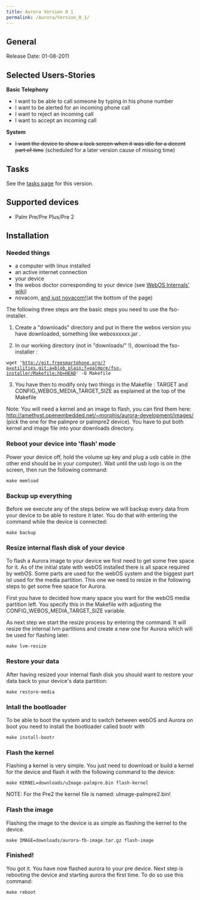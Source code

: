 ```yaml
---
title: Aurora Version 0 1
permalink: /Aurora/Version_0_1/
---
```


General
-------

Release Date: 01-08-2011

Selected Users-Stories
----------------------

**Basic Telephony**

-   I want to be able to call someone by typing in his phone number
-   I want to be alerted for an incoming phone call
-   I want to reject an incoming call
-   I want to accept an incoming call

**System**

-   ~~I want the device to show a lock screen when it was idle for a decent part of time~~ (scheduled for a later version cause of missing time)

Tasks
-----

See the [tasks page](/Aurora/Version_0_1/Tasks "wikilink") for this version.

Supported devices
-----------------

-   Palm Pre/Pre Plus/Pre 2

Installation
------------

### Needed things

-   a computer with linux installed
-   an active internet connection
-   your device
-   the webos doctor corresponding to your device (see [WebOS Internals' wiki](http://www.webos-internals.org/wiki/Webos_Doctor_Versions))
-   novacom, [and just novacom!](https://developer.palm.com/content/resources/develop/sdk_pdk_download.html#linux)(at the bottom of the page)

The following three steps are the basic steps you need to use the fso-installer.

1. Create a "downloads" directory and put in there the webos version you have downloaded, something like webosxxxxx.jar .

2. In our working directory (not in "downloads/" !), download the fso-installer :

`wget '`[`http://git.freesmartphone.org/?p=utilities.git;a=blob_plain;f=palmpre/fso-installer/Makefile;hb=HEAD`](http://git.freesmartphone.org/?p=utilities.git;a=blob_plain;f=palmpre/fso-installer/Makefile;hb=HEAD)`' -O Makefile`

3. You have then to modify only two things in the Makefile : TARGET and CONFIG_WEBOS_MEDIA_TARGET_SIZE as explained at the top of the Makefile

Note: You will need a kernel and an image to flash, you can find them here: <http://amethyst.openembedded.net/~morphis/aurora-development/images/> (pick the one for the palmpre or palmpre2 device). You have to put both kernel and image file into your downloads directory.

### Reboot your device into 'flash' mode

Power your device off, hold the volume up key and plug a usb cable in (the other end should be in your computer). Wait until the usb logo is on the screen, then run the following command:

`make memload`

### Backup up everything

Before we execute any of the steps below we will backup every data from your device to be able to restore it later. You do that with entering the command while the device is connected:

`make backup`

### Resize internal flash disk of your device

To flash a Aurora image to your device we first need to get some free space for it. As of the initial state with webOS installed there is all space required by webOS. Some parts are used for the webOS system and the biggest part ist used for the media partition. This one we need to resize in the following steps to get some free space for Aurora.

First you have to decided how many space you want for the webOS media partition left. You specify this in the Makefile with adjusting the CONFIG_WEBOS_MEDIA_TARGET_SIZE variable.

As next step we start the resize process by entering the command. It will resize the internal lvm partitions and create a new one for Aurora which will be used for flashing later.

`make lvm-resize`

### Restore your data

After having resized your internal flash disk you should want to restore your data back to your device's data partition:

`make restore-media`

### Intall the bootloader

To be able to boot the system and to switch between webOS and Aurora on boot you need to install the bootloader called bootr with

`make install-bootr`

### Flash the kernel

Flashing a kernel is very simple. You just need to download or build a kernel for the device and flash it with the following command to the device:

`make KERNEL=downloads/uImage-palmpre.bin flash-kernel`

NOTE: For the Pre2 the kernel file is named: uImage-palmpre2.bin!

### Flash the image

Flashing the image to the device is as simple as flashing the kernel to the device.

`make IMAGE=downloads/aurora-fb-image.tar.gz flash-image`

### Finished!

You got it. You have now flashed aurora to your pre device. Next step is rebooting the device and starting aurora the first time. To do so use this command:

`make reboot`